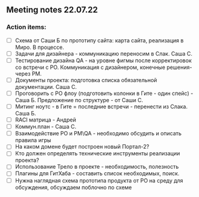 ## Meeting notes 22.07.22

### Action items:  

- [ ] Схема от Саши Б по прототипу сайта: карта сайта, реализация в Миро. В процессе.
- [ ] Задачи для дизайнера - коммуникацию переносим в Слак. Саша С.
- [ ] Тестирование дизайна QA - на уровне фигмы после корректировок со встречи с РО. Коммуникация с дизайнером, конечные решения- через РМ.
- [ ] Документы проекта: подготовка списка обязательной документации. Саша С.
- [ ] Проговорить с РО флоу (подготовить колонки в Гите - один спейс) - Саша Б. Предложение по структуре - от Саши С.
- [ ] Митинг ноутс - в Гите = последние встречи - перенести из Слака. Саша Б.
- [ ] RACI матрица - Андрей
- [ ] Коммун.план - Саша С.
- [ ] Взаимодействие РО и РМ\QA - необходимо обсудить и описать правила игры
- [ ] На каком домене будет построен новый Портал-2?
- [ ] Кто должен определять технические инструменты реализации проекта?
- [ ] Использование Трело в проекте - необходимость, полезность
- [ ] Плагины для ГитХаба - составить список необходимых, поиск.
- [ ] Нужна наглядная схема прототипа продукта от РО на среду для обсуждения, обсуждаем поблочно по схеме
